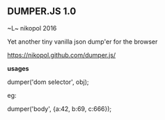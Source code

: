 DUMPER.JS 1.0
-------------
~L~ nikopol 2016

Yet another tiny vanilla json dump'er for the browser

https://nikopol.github.com/dumper.js/

**usages**


  dumper('dom selector', obj);

eg:

  dumper('body', {a:42, b:69, c:666});
